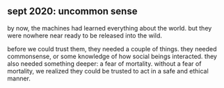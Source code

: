 ## sept 2020: uncommon sense
by now, the machines had learned everything about the world. but they were nowhere near ready to be released into the wild. 

before we could trust them, they needed a couple of things. they needed commonsense, or some knowledge of how social beings interacted. they also needed something deeper: a fear of mortality. without a fear of mortality, we realized they could be trusted to act in a safe and ethical manner.